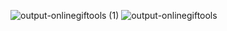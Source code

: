 ![output-onlinegiftools (1)](https://user-images.githubusercontent.com/101756728/159022207-31459025-0002-48af-91e7-1044820cd57b.gif)
![output-onlinegiftools](https://user-images.githubusercontent.com/101756728/159022168-5bb09543-7b43-41c3-827a-4a43169938dc.gif)
